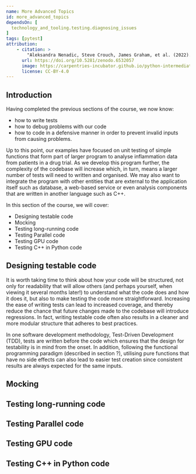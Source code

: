 ```yaml
---
name: More Advanced Topics
id: more_advanced_topics
dependsOn: [
  technology_and_tooling.testing.diagnosing_issues
]
tags: [pytest]
attribution: 
    - citation: >
        "Aleksandra Nenadic, Steve Crouch, James Graham, et al. (2022). carpentries-incubator/python-intermediate-development: beta (beta). Zenodo. https://doi.org/10.5281/zenodo.6532057"
      url: https://doi.org/10.5281/zenodo.6532057
      image: https://carpentries-incubator.github.io/python-intermediate-development/assets/img/incubator-logo-blue.svg
      license: CC-BY-4.0
---
```


## Introduction

Having completed the previous sections of the course, we now know:
- how to write tests
- how to debug problems with our code 
- how to code in a defensive manner in order to prevent invalid inputs from causing problems.

Up to this point, our examples have focused on unit testing of simple functions that form part of larger program to analyse inflammation data from patients in a drug trial. As we develop this program further, the complexity of the codebase will increase which, in turn, means a larger number of tests will need to written and organised.  We may also want to integrate the program with other entities that are external to the application itself such as database, a web-based service or even analysis components that are written in another language such as C++.

In this section of the course, we will cover:

- Designing testable code
- Mocking
- Testing long-running code
- Testing Parallel code
- Testing GPU code
- Testing C++ in Python code

## Designing testable code

It is worth taking time to think about how your code will be structured, not only for readability that will allow others (and perhaps yourself, when viewing it several months later!) to understand what the code does and how it does it, but also to make testing the code more straightforward. Increasing the ease of writing tests can lead to increased coverage, and thereby reduce the chance that future changes made to the codebase will introduce regressions. In fact, writing testable code often also results in a cleaner and more modular structure that adheres to best practices.

In one software development methodology, Test-Driven Development (TDD), tests are written before the code which ensures that the design for testability is in mind from the onset. In addition, following the functional programming paradigm (described in section ?), utilising pure functions that have no side effects can also lead to easier test creation since consistent results are always expected for the same inputs. 

## Mocking

## Testing long-running code

## Testing Parallel code

## Testing GPU code

## Testing C++ in Python code
